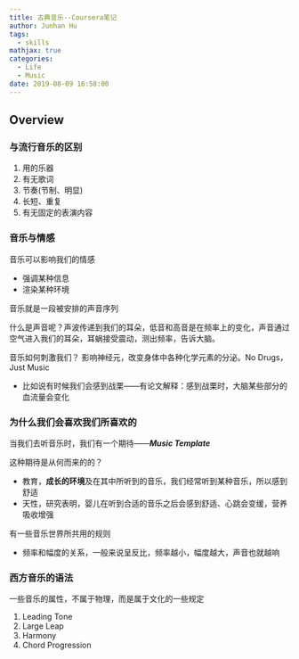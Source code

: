 ```yaml
---
title: 古典音乐--Coursera笔记
author: Junhan Hu
tags:
  - skills
mathjax: true
categories:
  - Life
  - Music
date: 2019-08-09 16:58:00
---
```


## Overview

### 与流行音乐的区别

1. 用的乐器
2. 有无歌词
3. 节奏(节制、明显)
4. 长短、重复
5. 有无固定的表演内容

<!-- more -->

### 音乐与情感

音乐可以影响我们的情感

* 强调某种信息 
* 渲染某种环境

音乐就是一段被安排的声音序列

什么是声音呢？声波传递到我们的耳朵，低音和高音是在频率上的变化，声音通过空气进入我们的耳朵，耳蜗接受震动，测出频率，告诉大脑。

音乐如何刺激我们？ 影响神经元，改变身体中各种化学元素的分泌。No Drugs，Just Music

* 比如说有时候我们会感到战栗——有论文解释：感到战栗时，大脑某些部分的血流量会变化

### 为什么我们会喜欢我们所喜欢的

当我们去听音乐时，我们有一个期待——***Music Template***

这种期待是从何而来的的？

* 教育，**成长的环境**及在其中所听到的音乐，我们经常听到某种音乐，所以感到舒适
* 天性，研究表明，婴儿在听到合适的音乐之后会感到舒适、心跳会变缓，营养吸收增强

有一些音乐世界所共用的规则 

* 频率和幅度的关系，一般来说呈反比，频率越小，幅度越大，声音也就越响

### 西方音乐的语法

一些音乐的属性，不属于物理，而是属于文化的一些规定

1. Leading Tone
2. Large Leap
3. Harmony
4. Chord Progression